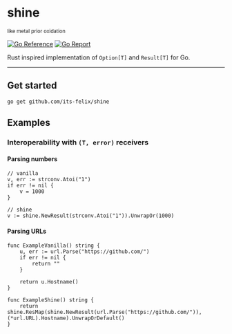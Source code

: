 # shine
<small>like metal prior oxidation</small>

[![Go Reference](https://pkg.go.dev/badge/github.com/its-felix/shine.svg)](https://pkg.go.dev/github.com/its-felix/shine)
[![Go Report](https://goreportcard.com/badge/github.com/its-felix/shine?style=flat-square)](https://goreportcard.com/report/github.com/its-felix/shine)

Rust inspired implementation of `Option[T]` and `Result[T]` for Go.


---

## Get started
`go get github.com/its-felix/shine`

## Examples
### Interoperability with `(T, error)` receivers
#### Parsing numbers
```golang
// vanilla
v, err := strconv.Atoi("1")
if err != nil {
    v = 1000
}

// shine
v := shine.NewResult(strconv.Atoi("1")).UnwrapOr(1000)
```

#### Parsing URLs
```golang
func ExampleVanilla() string {
    u, err := url.Parse("https://github.com/")
    if err != nil {
        return ""
    }

    return u.Hostname()
}

func ExampleShine() string {
    return shine.ResMap(shine.NewResult(url.Parse("https://github.com/")), (*url.URL).Hostname).UnwrapOrDefault()
}
```
